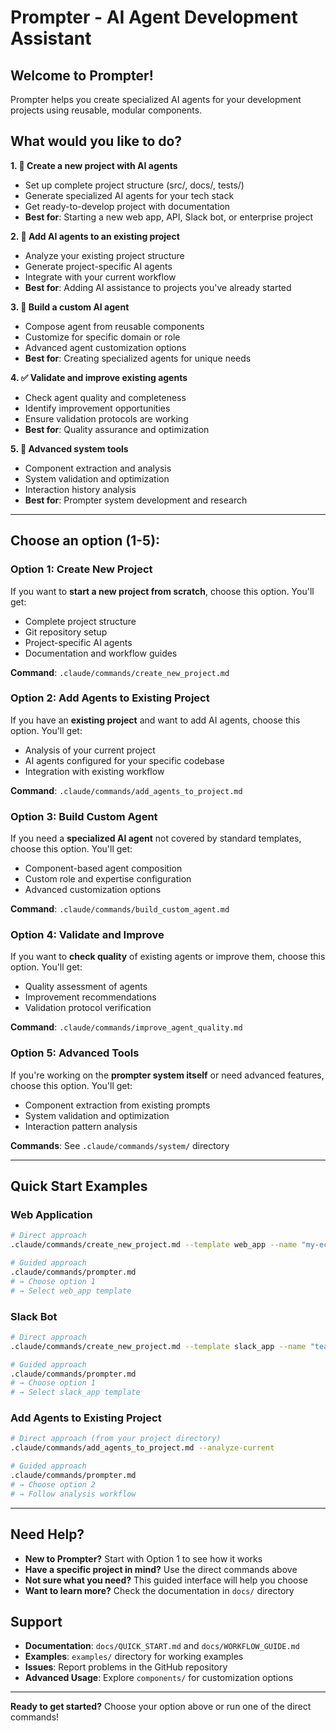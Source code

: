 # Prompter - AI Agent Development Assistant

## Welcome to Prompter!

Prompter helps you create specialized AI agents for your development projects using reusable, modular components.

## What would you like to do?

**1. 🚀 Create a new project with AI agents**
   - Set up complete project structure (src/, docs/, tests/)
   - Generate specialized AI agents for your tech stack
   - Get ready-to-develop project with documentation
   - **Best for**: Starting a new web app, API, Slack bot, or enterprise project

**2. 🤖 Add AI agents to an existing project**
   - Analyze your existing project structure
   - Generate project-specific AI agents
   - Integrate with your current workflow
   - **Best for**: Adding AI assistance to projects you've already started

**3. 🔧 Build a custom AI agent**
   - Compose agent from reusable components
   - Customize for specific domain or role
   - Advanced agent customization options
   - **Best for**: Creating specialized agents for unique needs

**4. ✅ Validate and improve existing agents**
   - Check agent quality and completeness
   - Identify improvement opportunities
   - Ensure validation protocols are working
   - **Best for**: Quality assurance and optimization

**5. 🔬 Advanced system tools**
   - Component extraction and analysis
   - System validation and optimization
   - Interaction history analysis
   - **Best for**: Prompter system development and research

---

## Choose an option (1-5):

### Option 1: Create New Project
If you want to **start a new project from scratch**, choose this option. You'll get:
- Complete project structure
- Git repository setup
- Project-specific AI agents
- Documentation and workflow guides

**Command**: `.claude/commands/create_new_project.md`

### Option 2: Add Agents to Existing Project
If you have an **existing project** and want to add AI agents, choose this option. You'll get:
- Analysis of your current project
- AI agents configured for your specific codebase
- Integration with existing workflow

**Command**: `.claude/commands/add_agents_to_project.md`

### Option 3: Build Custom Agent
If you need a **specialized AI agent** not covered by standard templates, choose this option. You'll get:
- Component-based agent composition
- Custom role and expertise configuration
- Advanced customization options

**Command**: `.claude/commands/build_custom_agent.md`

### Option 4: Validate and Improve
If you want to **check quality** of existing agents or improve them, choose this option. You'll get:
- Quality assessment of agents
- Improvement recommendations
- Validation protocol verification

**Command**: `.claude/commands/improve_agent_quality.md`

### Option 5: Advanced Tools
If you're working on the **prompter system itself** or need advanced features, choose this option. You'll get:
- Component extraction from existing prompts
- System validation and optimization
- Interaction pattern analysis

**Commands**: See `.claude/commands/system/` directory

---

## Quick Start Examples

### Web Application
```bash
# Direct approach
.claude/commands/create_new_project.md --template web_app --name "my-ecommerce"

# Guided approach
.claude/commands/prompter.md
# → Choose option 1
# → Select web_app template
```

### Slack Bot
```bash
# Direct approach
.claude/commands/create_new_project.md --template slack_app --name "team-bot"

# Guided approach
.claude/commands/prompter.md
# → Choose option 1
# → Select slack_app template
```

### Add Agents to Existing Project
```bash
# Direct approach (from your project directory)
.claude/commands/add_agents_to_project.md --analyze-current

# Guided approach
.claude/commands/prompter.md
# → Choose option 2
# → Follow analysis workflow
```

---

## Need Help?

- **New to Prompter?** Start with Option 1 to see how it works
- **Have a specific project in mind?** Use the direct commands above
- **Not sure what you need?** This guided interface will help you choose
- **Want to learn more?** Check the documentation in `docs/` directory

## Support

- **Documentation**: `docs/QUICK_START.md` and `docs/WORKFLOW_GUIDE.md`
- **Examples**: `examples/` directory for working examples
- **Issues**: Report problems in the GitHub repository
- **Advanced Usage**: Explore `components/` for customization options

---

**Ready to get started?** Choose your option above or run one of the direct commands!